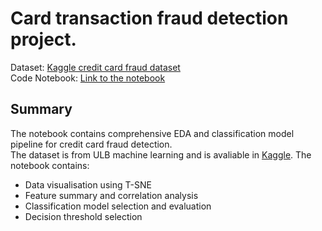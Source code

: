 # Card transaction fraud detection project.

Dataset: [Kaggle credit card fraud dataset](https://www.kaggle.com/mlg-ulb/creditcardfraud)  
Code Notebook: [Link to the notebook](sss)

## Summary
The notebook contains comprehensive EDA and classification model pipeline for credit card fraud detection.  
The dataset is from ULB machine learning and is avaliable in [Kaggle](https://www.kaggle.com/mlg-ulb/creditcardfraud). 
The notebook contains:
- Data visualisation using T-SNE
- Feature summary and correlation analysis
- Classification model selection and evaluation
- Decision threshold selection

